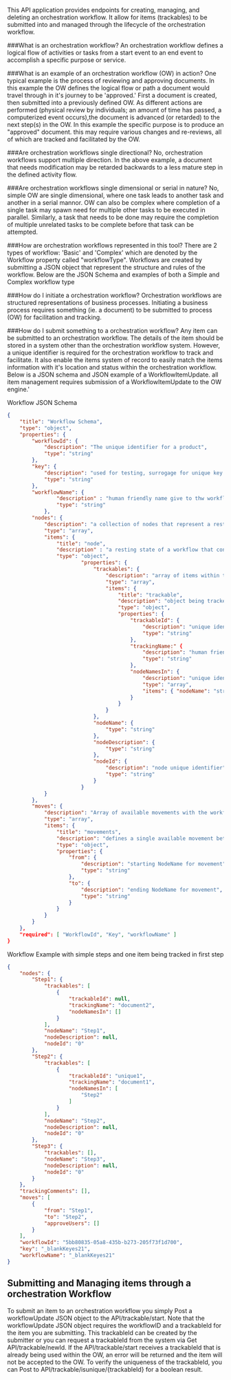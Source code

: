 ﻿This API application provides endpoints for creating, managing, and deleting an orchestration workflow.  It allow for items (trackables) to be submitted into and managed through 
the lifecycle of the orchestration workflow. 

###What is an orchestration workflow?
An orchestration workflow defines a logical flow of activities or tasks from a start event to an end event to accomplish a specific purpose or service.

###What is an example of an orchestration workflow (OW) in action?
One typical example is the process of reviewing and approving documents.  In this example the OW defines the logical flow or path a document would 
travel through in it's journey to be 'approved.'  First a document is created, then submitted into a previously defined OW.  As different actions
 are performed (physical review by individuals; an amount of time has passed, a computerized event occurs),the document is advanced (or retarded) to the 
 next step(s) in the OW.  In this example the specific purpose is to produce an "approved" document.  this may require various changes and re-reviews,
 all of which are tracked and facilitated by the OW.
 
 ###Are orchestration workflows single directional?
 No, orchestration workflows support multiple direction.  In the above example, a document that needs modification may be retarded backwards to a less
 mature step in the defined activity flow.

 ###Are orchestration workflows single dimensional or serial in nature? 
 No, simple OW are single dimensional, where one task leads to another task and another in a serial mannor.  OW can also be complex where completion of a 
 single task may spawn need for multiple other tasks to be executed in parallel. Similarly, a task that needs to be done may require the completion of multiple 
 unrelated tasks to be complete before that task can be attempted.

 ###How are orchestration workflows represented in this tool?
There are 2 types of workflow:  'Basic' and 'Complex' which are denoted by the Workflow property called "workflowType".
Workflows are created by submitting a JSON object that represent the structure and rules of the workflow.  Below are the JSON Schema and examples of both a Simple
 and Complex workflow type

 ###How do I initiate a orchestration workflow?
 Orchestration workflows are structured representations of business processes.  Initiating a business process requires something (ie. a document) to be submitted to 
 process (OW) for facilitation and tracking.

 ###How do I submit something to a orchestration workflow?
 Any item can be submitted to an orchestration workflow.  The details of the item should be stored in a system other than the orchestration workflow system.  However, 
 a unique identifier is required for the orchestration workflow to track and facilitate.  It also enable the items system of record to easily match the items information 
 with it's location and status within the orchestration workflow.  Below is a JSON schema and JSON example of a WorkflowItemUpdate.  all item management requires submission 
 of a WorkflowItemUpdate to the OW engine.'
 
Workflow JSON Schema
```JSON
{
	"title": "Workflow Schema",
	"type": "object",
	"properties": {
		"workflowId": {
			"description": "The unique identifier for a product",
			"type": "string"
		},
		"key": {
			"description": "used for testing, surrogage for unique key during testing, remove",
			"type": "string"
		},
		"workflowName": {
				"description" : "human friendly name give to thw workflow",
				"type": "string"
			},
		"nodes": {
			"description": "a collection of nodes that represent a resting state in which items belong during thier journey though the workflow",
			"type": "array",
			"items": {
				"title": "node",
				"description" : "a resting state of a workflow that contains trackable items",
				"type": "object",
						"properties": {
							"trackables": {
								"description": "array of items within the given node",
								"type": "array",
								"items": {
									"title": "trackable",
									"description": "object being tracked within this step",
									"type": "object",
									"properties": {
										"trackableId": {
											"description": "unique identifier for this item",
											"type": "string"
										},
										"trackingName:" {
											"description": "human friendly name for this item",
											"type": "string"
										},
										"nodeNamesIn": {
											"description": "unique identifier for this item",
											"type": "array",
											"items": { "nodeName": "string" }
										}
									}
								}
							},
							"nodeName": {
								"type": "string"
							},
							"nodeDescription": {
								"type": "string"
							},
							"nodeId": {
								"description": "node unique identifier",
								"type": "string"
							}
						}
			}
		},
		"moves": {
			"description": "Array of available movements with the workflow",
			"type": "array",
			"items": {
				"title": "movements",
				"description": "defines a single available movement between steps in a workflow",
				"type": "object",
				"properties": {
					"from": {
						"description": "starting NodeName for movement",
						"type": "string"
					},
					"to": {
						"description": "ending NodeName for movement",
						"type": "string"
					}
				}
			}
		}
	},
	"required": [ "WorkflowId", "Key", "workflowName" ]
}

```

Workflow Example with simple steps and one item being tracked in first step

```JSON
{
	"nodes": {
		"Step1": {
			"trackables": [
				{
					"trackableId": null,
					"trackingName": "document2",
					"nodeNamesIn": []
				}
			],
			"nodeName": "Step1",
			"nodeDescription": null,
			"nodeId": "0"
		},
		"Step2": {
			"trackables": [
				{
					"trackableId": "unique1",
					"trackingName": "document1",
					"nodeNamesIn": [
						"Step2"
					]
				}
			],
			"nodeName": "Step2",
			"nodeDescription": null,
			"nodeId": "0"
		},
		"Step3": {
			"trackables": [],
			"nodeName": "Step3",
			"nodeDescription": null,
			"nodeId": "0"
		}
	},
	"trackingComments": [],
	"moves": [
		{
			"from": "Step1",
			"to": "Step2",
			"approveUsers": []
		}
	],
	"workflowId": "5bb80835-05a8-435b-b273-205f73f1d700",
	"key": "_blankKeyes21",
	"workflowName": "_blankKeyes21"
}

```

## Submitting and Managing items through a orchestration Workflow

To submit an item to an orchestration workflow you simply Post a workflowUpdate JSON object to the API/trackable/start.  Note that the workflowUpdate JSON object requires 
the workflowID and a trackableId for the item you are submitting.  This trackableId can be created by the submitter or you can request a trackableId from the system 
via Get API/trackable/newId.  If the API/trackable/start receives a trackableId that is already being used within the OW, an error will be returned and the item will not 
be accepted to the OW.  To verify the uniqueness of the trackableId, you can Post to API/trackable/isunique/{trackableId} for a boolean result.